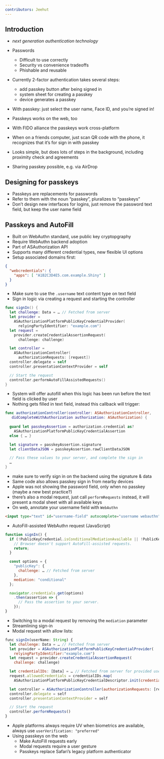 ```yaml
---
contributors: Jeehut
---
```


## Introduction

- _next generation authentication technology_
- Passwords
  - Difficult to use correctly
  - Security vs convenience tradeoffs
  - Phishable and reusable

- Currently 2-factor authentication takes several steps:
  - add passkey button after being signed in
  - system sheet for creating a passkey
  - device generates a passkey

- With passkey: just select the user name, Face ID, and you’re signed in!
- Passkeys works on the web, too
- With FIDO alliance the passkeys work cross-platform
- When on a friends computer, just scan QR code with the phone, it recognizes that it’s for sign in with passkey
- Looks simple, but does lots of steps in the background, including proximity check and agreements
- Sharing passkey possible, e.g. via AirDrop

## Designing for passkeys

- Passkeys are replacements for passwords
- Refer to them with the noun “passkey”, pluralizes to “passkeys”
- Don’t design new interfaces for logins, just remove the password text field, but keep the user name field

## Passkeys and AutoFill

- Built on WebAuthn standard, use public key cryptopgraphy
- Require WebAuthn backend adoption
- Part of ASAuthorization API
- Supports many different credential types, new flexible UI options
- Setup associated domains first:

```json
{
  "webcredentials": {
    "apps": [ "A1B2C3D4E5.com.example.Shiny" ]
  }
}
```

- Make sure to use the `.username` text content type on text field
- Sign in logic via creating a request and starting the controller

```swift
func signIn() {
  let challenge: Data = … // Fetched from server
  let provider =
    ASAuthorizationPlatformPublicKeyCredentialProvider(
      relyingPartyIdentifier: "example.com")
  let request =
    provider.createCredentialAssertionRequest(
      challenge: challenge)

  let controller =
    ASAuthorizationController(
      authorizationRequests: [request])
  controller.delegate = self
  controller.presentationContextProvider = self

  // Start the request
  controller.performAutoFillAssistedRequests()
}
```

- System will offer autofill when this logic has been run before the text field is clicked by user
- Nothing gets filled in text field, instead this callback will trigger:

```swift
func authorizationController(controller: ASAuthorizationController,
   didCompleteWithAuthorization authorization: ASAuthorization) {
  
  guard let passkeyAssertion = authorization.credential as?
    ASAuthorizationPlatformPublicKeyCredentialAssertion
  else { … }

  let signature = passkeyAssertion.signature
  let clientDataJSON = passkeyAssertion.rawClientDataJSON

  // Pass these values to your server, and complete the sign in
  …
}
```

- make sure to verify sign in on the backend using the signature & data
- Same code also allows passkey sign in from nearby devices
- Apple was not showing the password field, only when no passkey (maybe a new best practice?)
- there’s also a modal request, just call `performRequests` instead, it will present a modal sheet with all available keys
- On web, annotate your username field with `WebAuthn`

```html
<input type="text" id="username-field" autocomplete="username webauthn" > 
```

- AutoFill-assisted WebAuthn request (JavaScript)

```js
function signIn() {
  if (!PublicKeyCredential.isConditionalMediationAvailable || !PublicKeyCredential.isConditionalMediationAvailable()) {
    // Browser doesn't support AutoFill-assisted requests.
    return;
  }

  const options = {
    "publicKey": {
      challenge: … // Fetched from server
    },
    mediation: "conditional"
  };

  navigator.credentials.get(options)
    .then(assertion => { 
      // Pass the assertion to your server.
    });
}
```

- Switching to a modal request by removing the `mediation` parameter
- Streamlining sign-in
- Modal request with allow lists:

```js
func signIn(userName: String) {
  let challenge: Data = … // Fetched from server
  let provider = ASAuthorizationPlatformPublicKeyCredentialProvider(
    relyingPartyIdentifier:"example.com")
  let request = provider.createCredentialAssertionRequest(
    challenge: challenge)

  let credentialIDs: [Data] = … // Fetched from server for provided userName
  request.allowedCredentials = credentialIDs.map(
    ASAuthorizationPlatformPublicKeyCredentialDescriptor.init(credentialID:))

  let controller = ASAuthorizationController(authorizationRequests: [request])
  controller.delegate = self
  controller.presentationContextProvider = self

  // Start the request
  controller.performRequests()
}
```

- Apple platforms always require UV when biometrics are available, always use `userVerification: "preferred"`
- Using passkeys on the web
    - Make AutoFill requests early
    - Modal requests require a user gesture
    - Passkeys replace Safari’s legacy platform authenticator

